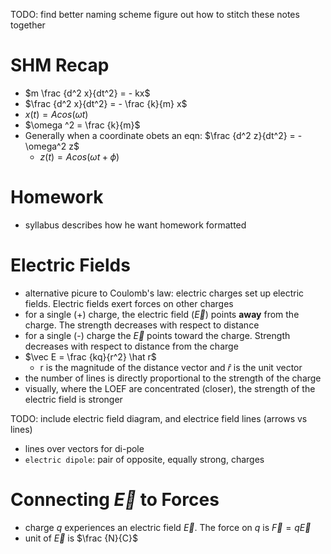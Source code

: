 TODO: find better naming scheme figure out how to stitch these notes together

# SHM Recap
- $m \frac {d^2 x}{dt^2} = - kx$
- $\frac {d^2 x}{dt^2} = - \frac {k}{m} x$
- $x(t) = Acos(\omega t)$
- $\omega ^2 = \frac {k}{m}$
- Generally when a coordinate obets an eqn: $\frac {d^2 z}{dt^2} = - \omega^2 z$
    - $z(t) = Acos(\omega t + \phi)$

# Homework
- syllabus describes how he want homework formatted

# Electric Fields
- alternative picure to Coulomb's law: electric charges set up electric fields. Electric fields exert forces on other charges
- for a single (+) charge, the electric field ($\vec E$) points **away** from the charge. The strength decreases with respect to distance
- for a single (-) charge the $\vec E$ points toward the charge. Strength decreases with respect to distance from the charge
- $\vec E = \frac {kq}{r^2} \hat r$
    - r is the magnitude of the distance vector and $\hat r$ is the unit vector
- the number of lines is directly proportional to the strength of the charge
- visually, where the LOEF are concentrated (closer), the strength of the electric field is stronger

TODO: include electric field diagram, and electrice field lines (arrows vs lines)

- lines over vectors for di-pole
- `electric dipole`: pair of opposite, equally strong, charges

# Connecting $\vec E$ to Forces
- charge $q$ experiences an electric field $\vec E$. The force on $q$ is $\vec F = q \vec E$
- unit of $\vec E$ is $\frac {N}{C}$